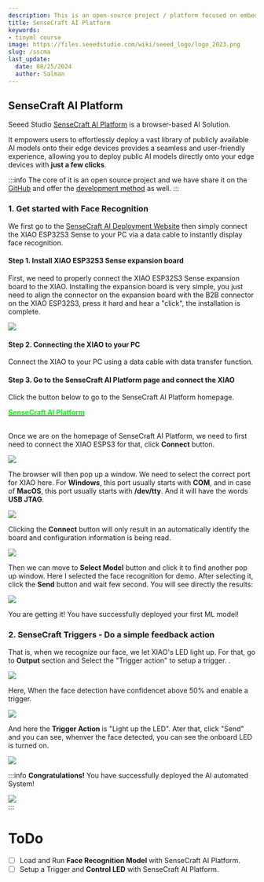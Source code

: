 ```yaml
---
description: This is an open-source project / platform focused on embedded AI.
title: SenseCraft AI Platform
keywords:
- tinyml course
image: https://files.seeedstudio.com/wiki/seeed_logo/logo_2023.png
slug: /sscma
last_update:
  date: 08/25/2024
  author: Salman
---
```


## SenseCraft AI Platform

Seeed Studio [SenseCraft AI Platform](https://sensecraft.seeed.cc/ai/#/model) is a browser-based AI Solution. 

It empowers users to effortlessly deploy a vast library of publicly available AI models onto their edge devices provides a seamless and user-friendly experience, allowing you to deploy public AI models directly onto your edge devices with **just a few clicks**.

:::info
The core of it is an open source project and we have share it on the [GitHub](https://github.com/Seeed-Studio/ModelAssistant) and offer the [development method](/ModelAssistant_Introduce_Overview) as well.
:::

### 1. Get started with Face Recognition

We first go to the [SenseCraft AI Deployment Website](https://sensecraft.seeed.cc/ai/#/device/local?time=1724577953974) then simply connect the XIAO ESP32S3 Sense to your PC via a data cable to instantly display face recognition.

#### Step 1. Install XIAO ESP32S3 Sense expansion board

First, we need to properly connect the XIAO ESP32S3 Sense expansion board to the XIAO. Installing the expansion board is very simple, you just need to align the connector on the expansion board with the B2B connector on the XIAO ESP32S3, press it hard and hear a "click", the installation is complete.

<div style={{textAlign:'center'}}><img src="https://files.seeedstudio.com/wiki/SeeedStudio-XIAO-ESP32S3/img/61.gif" style={{width:500, height:'auto'}}/></div>


#### Step 2. Connecting the XIAO to your PC

Connect the XIAO to your PC using a data cable with data transfer function.

#### Step 3. Go to the SenseCraft AI Platform page and connect the XIAO

Click the button below to go to the SenseCraft AI Platform homepage.

<div class="get_one_now_container" style={{textAlign: 'center'}}>
	<a class="get_one_now_item" href="https://sensecraft.seeed.cc/ai/#/device/local?time=1724577953974">
	<strong><span><font color={'FFFFFF'} size={"2"}>SenseCraft AI Platform</font></span></strong></a>
</div><br />

Once we are on the homepage of SenseCraft AI Platform, we need to first need to connect the XIAO ESPS3 for that, click **Connect** button.

<div style={{textAlign:'center'}}><img src="https://files.seeedstudio.com/wiki/tinyml-topic/fab24/sensecraftai3.png" style={{width:800, height:'auto'}}/></div>

The browser will then pop up a window. We need to select the correct port for XIAO here. For **Windows**, this port usually starts with **COM**, and in case of **MacOS**, this port usually starts with **/dev/tty**. And it will have the words **USB JTAG**.

<div style={{textAlign:'center'}}><img src="https://files.seeedstudio.com/wiki/tinyml-topic/fab24/sensecraftai4.png" style={{width:800, height:'auto'}}/></div>

Clicking the **Connect** button will only result in an automatically identify the board and configuration information is being read.

<div style={{textAlign:'center'}}><img src="https://files.seeedstudio.com/wiki/tinyml-topic/fab24/sensecraftai5.png" style={{width:800, height:'auto'}}/></div>

Then we can move to **Select Model** button and click it to find another pop up window. Here I selected the face recognition for demo. After selecting it, click the **Send** button and wait few second. You will see directly the results:

<div style={{textAlign:'center'}}><img src="https://files.seeedstudio.com/wiki/tinyml-topic/fab24/sensecraftai6.gif" style={{width:500, height:'auto'}}/></div>

You are getting it! You have successfully deployed your first ML model!

### 2. SenseCraft Triggers - Do a simple feedback action

That is, when we recognize our face, we let XIAO's LED light up. For that, go to **Output** section and Select the "Trigger action" to setup a trigger. . 

<div style={{textAlign:'center'}}><img src="https://files.seeedstudio.com/wiki/tinyml-topic/fab24/sensecraftai7.png" style={{width:800, height:'auto'}}/></div>

Here, When the face detection have confidencet above 50% and enable a trigger.  

<div style={{textAlign:'center'}}><img src="https://files.seeedstudio.com/wiki/tinyml-topic/fab24/sensecraftai8.png" style={{width:800, height:'auto'}}/></div>

And here the **Trigger Action** is "Light up the LED".  Ater that, click "Send" and you can see, whenver the face detected, you can see the onboard LED is turned on. 

<div style={{textAlign:'center'}}><img src="https://files.seeedstudio.com/wiki/tinyml-topic/fab24/sensecraftai9.png" style={{width:800, height:'auto'}}/></div>

:::info
**Congratulations!** You have successfully deployed the AI automated System!
<div style={{textAlign:'center'}}><img src="https://files.seeedstudio.com/wiki/tinyml-topic/fab24/sensecraftai10.png" style={{width:800, height:'auto'}}/></div>
:::

<!-- ### 2. Key Word Spotting(KWS) to control XIAO onboard LED. 

#### Demo

<iframe width="560" height="315" src="https://www.youtube.com/embed/oa0BGRXnb8w" title="YouTube video player" frameborder="0" allow="accelerometer; autoplay; clipboard-write; encrypted-media; gyroscope; picture-in-picture; web-share" allowfullscreen></iframe>


### How it's works!

<div style={{textAlign:'center'}}><img src="https://raw.githubusercontent.com/salmanfarisvp/TinyML/main/XIAO-esp32-S3-Sense/KeyWordSpotting(KWS)/src/img/KWS_Diagram.png" style={{width:1000, height:'auto'}}/></div> 



**Step 2.1. Download all necessary files**

Download the three binary files below.

<div class="table-center">
	<table align="center">
		<tr>
			<td>bootloader.bin</td>
			<td><a href="https://github.com/salmanfarisvp/TinyML/raw/main/XIAO-esp32-S3-Sense/KeyWordSpotting(KWS)/src/bin/xiao_esp32_yes_no.ino.bootloader.bin"target="_blank"><b>Download</b></a></td>
		</tr>
		<tr>
			<td>partition-table.bin</td>
			<td><a href="https://github.com/salmanfarisvp/TinyML/raw/main/XIAO-esp32-S3-Sense/KeyWordSpotting(KWS)/src/bin/xiao_esp32_yes_no.ino.partitions.bin" target="_blank"><b>Download</b></a></td>
		</tr>
    <tr>
      <td>XIAO_ESP32S3_Speech_Recognition.bin</td>
      <td><a href="https://github.com/salmanfarisvp/TinyML/raw/main/XIAO-esp32-S3-Sense/KeyWordSpotting(KWS)/src/bin/xiao_esp32_yes_no.ino.bin" target="_blank"><b>Download</b></a></td>
    </tr>
	</table>
</div>

**Step 2. Flash all files to XIAO**

Please click the button below to come to SenseCraft AI Platform Flash Tools page.

<div class="get_one_now_container" style={{textAlign: 'center'}}>
	<a class="get_one_now_item" href="https://seeed-studio.github.io/SenseCraft-Web-Toolkit/#/dashboard/workplace">
	<strong><span><font color={'FFFFFF'} size={"4"}>Go to SenseCraft AI Platform</font></span></strong></a>
</div><br />

Once you are on the web page, please click on the **Connect** button from **Deployment** and then select the port number of your XIAO. Again, it should be clearly labeled **USB JTAG**.

* **Step 2.1** Select Deployment 
* **Step 2.2** Select Deploy
* **Step 2.3** Click **Connect**

<div style={{textAlign:'center'}}><img src="https://github.com/salmanfarisvp/TinyML/blob/main/EdgeLab/src/img/edgeLab01.png?raw=true" style={{width:1000, height:'auto'}}/></div> 

* **Step 2.4** Select the XIAO - it should be clearly labeled **USB JTAG**.
* **Step 2.5** Finaly Click Connect.

<div style={{textAlign:'center'}}><img src="https://github.com/salmanfarisvp/TinyML/blob/main/EdgeLab/src/img/edgeLab2.png?raw=true" style={{width:1000, height:'auto'}}/></div> 

Once the connection is correct, we can select the file to upload. Then please follow the format below, filling in the flash address and selecting the correct file in turn.


<div style={{textAlign:'center'}}><img src="https://github.com/salmanfarisvp/TinyML/blob/main/EdgeLab/src/img/edgeLab3.png?raw=true" style={{width:1000, height:'auto'}}/></div> 

<div class="table-center">
	<table align="center">
		<tr>
			<td>1</td>
			<td>0x0000</td>
			<td>bootloader.bin</td>
		</tr>
		<tr>
			<td>2</td>
			<td>0x8000</td>
			<td>partition-table.bin</td>
		</tr>
    <tr>
	  <td>3</td>
      <td>0x10000</td>
      <td>XIAO_ESP32S3_Speech_Recognition.bin</td>
    </tr>
	</table>
</div>

Then click **Burn**, watch the progress bar for all the files and make sure each file is flashed successfully before you leave.

**Step 3.** Reboot to watch the effect

Once all the files have been uploaded successfully, you can press the reset button to allow the program to start executing. The effect of this sample program is that when the microphone of the XIAO ESP32S3 Sense detects the Hello command that you utter, the built-in LED orange light will illuminate. When the Stop command you say is monitored, the orange light goes off.

 -->
<!-- 
### 3. More Custom Prebuild Models

:::tip
In addition to the face models prepared in advance, we are also supporting more models for XIAO ESP32S3, so stay tuned!
:::

SenseCraft comes with various inbuilt models, you can try few other models and experiment. 

- Face Detection

  Preview:

  <div style={{textAlign:'center'}}><img src="https://files.seeedstudio.com/wiki/tinyml-topic/face_detection.png" style={{width:600, height:'auto'}}/></div>

- Digital Meter Water

  Preview:

  <div style={{textAlign:'center'}}><img src="https://files.seeedstudio.com/wiki/tinyml-topic/digital_meter_number_detection.png" style={{width:600, height:'auto'}}/></div>

- yolov5 Meter Water

  Preview:

  <div style={{textAlign:'center'}}><img src="https://files.seeedstudio.com/wiki/tinyml-topic/water_meter_number_detection.png" style={{width:600, height:'auto'}}/></div>

#### Models Usage

If you want to use a custom model, follow the instructions below

**Step 1. Select the Models listed on "Ready to use AI models"**

<div style={{textAlign:'center'}}><img src="https://raw.githubusercontent.com/salmanfarisvp/TinyML/main/EdgeLab/src/img/Edgelab2.0/EL_Custom_models.png" style={{width:800, height:'auto'}}/></div>

Here I selected the water meter reading demo. After selecting it, click the **Send** button and wait few second.

<div style={{textAlign:'center'}}><img src="https://raw.githubusercontent.com/salmanfarisvp/TinyML/main/EdgeLab/src/img/Edgelab2.0/EL_Select_model_loading.png
" style={{width:800, height:'auto'}}/></div>

Finally, we come to the Preview section, click once on **Stop** in the upper right corner, and then click **Invoke**, if everything runs smoothly, you can see the real-time screen effect. 

<div style={{textAlign:'center'}}><img src="https://files.seeedstudio.com/wiki/tinyml-topic/10.gif" style={{width:800, height:'auto'}}/></div> 

<hr></hr> -->

# ToDo
- [ ] Load and Run **Face Recognition Model** with SenseCraft AI Platform. 
- [ ] Setup a Trigger and **Control LED** with SenseCraft AI Platform. 

<!-- :::tip
If you also want to experience this water meter that generates readings automatically, you can download the zip package by clicking **[here](https://files.seeedstudio.com/wiki/tinyml-topic/clock-master.zip)**, unzip it and then double click to open the html file in the root directory.
::: -->

